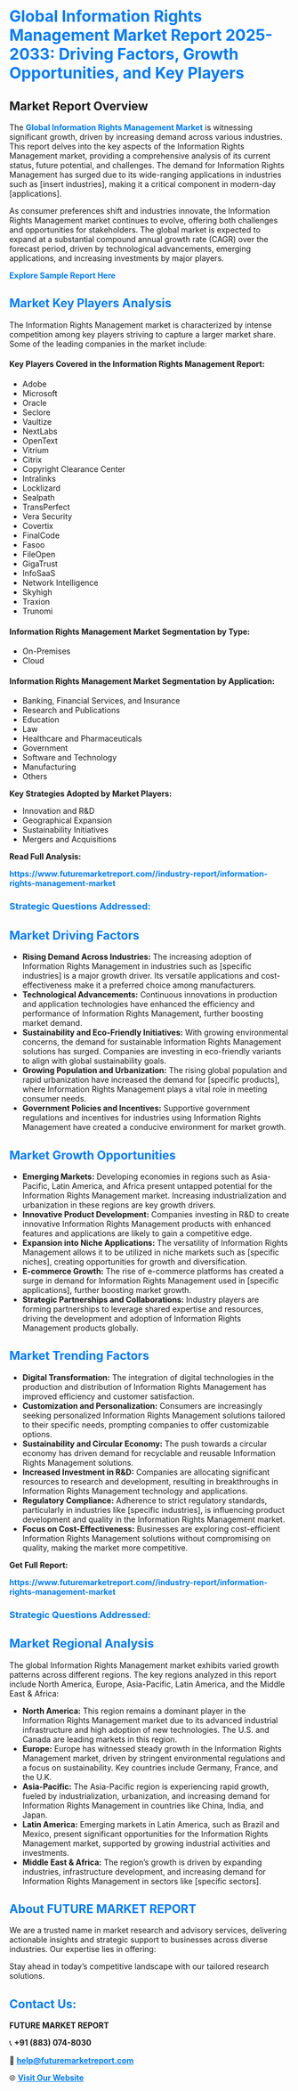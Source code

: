 <h1 style="color: #007BFF;">Global Information Rights Management Market Report 2025-2033: Driving Factors, Growth Opportunities, and Key Players</h1>

<section id="overview">
<h2>Market Report Overview</h2>
<p>The <a href="https://www.futuremarketreport.com//industry-report/information-rights-management-market" style="color: #007BFF; text-decoration: none;"><strong>Global Information Rights Management Market</strong></a> is witnessing significant growth, driven by increasing demand across various industries. This report delves into the key aspects of the Information Rights Management market, providing a comprehensive analysis of its current status, future potential, and challenges. The demand for Information Rights Management has surged due to its wide-ranging applications in industries such as [insert industries], making it a critical component in modern-day [applications].</p>
<p>As consumer preferences shift and industries innovate, the Information Rights Management market continues to evolve, offering both challenges and opportunities for stakeholders. The global market is expected to expand at a substantial compound annual growth rate (CAGR) over the forecast period, driven by technological advancements, emerging applications, and increasing investments by major players.</p>
</section>

<section id="overview">
<p><a href="https://www.futuremarketreport.com//request-sample/reportId=59882" style="color: #007BFF; text-decoration: none;"><strong>Explore Sample Report Here</strong></a></p>
</section>

<section id="key-players">
<h2 style="color: #007BFF;">Market Key Players Analysis</h2>
<p>The Information Rights Management market is characterized by intense competition among key players striving to capture a larger market share. Some of the leading companies in the market include:</p>
<h4>Key Players Covered in the Information Rights Management Report:</h4>
<ul><li>Adobe</li><li>Microsoft</li><li>Oracle</li><li>Seclore</li><li>Vaultize</li><li>NextLabs</li><li>OpenText</li><li>Vitrium</li><li>Citrix</li><li>Copyright Clearance Center</li><li>Intralinks</li><li>Locklizard</li><li>Sealpath</li><li>TransPerfect</li><li>Vera Security</li><li>Covertix</li><li>FinalCode</li><li>Fasoo</li><li>FileOpen</li><li>GigaTrust</li><li>InfoSaaS</li><li>Network Intelligence</li><li>Skyhigh</li><li>Traxion</li><li>Trunomi</li></ul>
<h4>Information Rights Management Market Segmentation by Type:</h4>
<ul><li>On-Premises</li><li>Cloud</li></ul>

<h4>Information Rights Management Market Segmentation by Application:</h4>
<ul><li>Banking, Financial Services, and Insurance</li><li>Research and Publications</li><li>Education</li><li>Law</li><li>Healthcare and Pharmaceuticals</li><li>Government</li><li>Software and Technology</li><li>Manufacturing</li><li>Others</li></ul>
<p><strong>Key Strategies Adopted by Market Players:</strong></p>
<ul>
<li>Innovation and R&D</li>
<li>Geographical Expansion</li>
<li>Sustainability Initiatives</li>
<li>Mergers and Acquisitions</li>
</ul>
</section>

<section>
<p><strong>Read Full Analysis: </strong></p><a href="https://www.futuremarketreport.com//industry-report/information-rights-management-market" style="color: #007BFF; text-decoration: none;"><strong>https://www.futuremarketreport.com//industry-report/information-rights-management-market</strong></a>
<h3 style="color: #007BFF;">Strategic Questions Addressed:</h3>
</section>

<section id="driving-factors">
<h2 style="color: #007BFF;">Market Driving Factors</h2>
<ul>
<li><strong>Rising Demand Across Industries:</strong> The increasing adoption of Information Rights Management in industries such as [specific industries] is a major growth driver. Its versatile applications and cost-effectiveness make it a preferred choice among manufacturers.</li>
<li><strong>Technological Advancements:</strong> Continuous innovations in production and application technologies have enhanced the efficiency and performance of Information Rights Management, further boosting market demand.</li>
<li><strong>Sustainability and Eco-Friendly Initiatives:</strong> With growing environmental concerns, the demand for sustainable Information Rights Management solutions has surged. Companies are investing in eco-friendly variants to align with global sustainability goals.</li>
<li><strong>Growing Population and Urbanization:</strong> The rising global population and rapid urbanization have increased the demand for [specific products], where Information Rights Management plays a vital role in meeting consumer needs.</li>
<li><strong>Government Policies and Incentives:</strong> Supportive government regulations and incentives for industries using Information Rights Management have created a conducive environment for market growth.</li>
</ul>
</section>

<section id="growth-opportunities">
<h2 style="color: #007BFF;">Market Growth Opportunities</h2>
<ul>
<li><strong>Emerging Markets:</strong> Developing economies in regions such as Asia-Pacific, Latin America, and Africa present untapped potential for the Information Rights Management market. Increasing industrialization and urbanization in these regions are key growth drivers.</li>
<li><strong>Innovative Product Development:</strong> Companies investing in R&D to create innovative Information Rights Management products with enhanced features and applications are likely to gain a competitive edge.</li>
<li><strong>Expansion into Niche Applications:</strong> The versatility of Information Rights Management allows it to be utilized in niche markets such as [specific niches], creating opportunities for growth and diversification.</li>
<li><strong>E-commerce Growth:</strong> The rise of e-commerce platforms has created a surge in demand for Information Rights Management used in [specific applications], further boosting market growth.</li>
<li><strong>Strategic Partnerships and Collaborations:</strong> Industry players are forming partnerships to leverage shared expertise and resources, driving the development and adoption of Information Rights Management products globally.</li>
</ul>
</section>

<section id="trending-factors">
<h2 style="color: #007BFF;">Market Trending Factors</h2>
<ul>
<li><strong>Digital Transformation:</strong> The integration of digital technologies in the production and distribution of Information Rights Management has improved efficiency and customer satisfaction.</li>
<li><strong>Customization and Personalization:</strong> Consumers are increasingly seeking personalized Information Rights Management solutions tailored to their specific needs, prompting companies to offer customizable options.</li>
<li><strong>Sustainability and Circular Economy:</strong> The push towards a circular economy has driven demand for recyclable and reusable Information Rights Management solutions.</li>
<li><strong>Increased Investment in R&D:</strong> Companies are allocating significant resources to research and development, resulting in breakthroughs in Information Rights Management technology and applications.</li>
<li><strong>Regulatory Compliance:</strong> Adherence to strict regulatory standards, particularly in industries like [specific industries], is influencing product development and quality in the Information Rights Management market.</li>
<li><strong>Focus on Cost-Effectiveness:</strong> Businesses are exploring cost-efficient Information Rights Management solutions without compromising on quality, making the market more competitive.</li>
</ul>
</section>

<section>
<p><strong>Get Full Report: </strong></p><a href="https://www.futuremarketreport.com//industry-report/information-rights-management-market" style="color: #007BFF; text-decoration: none;"><strong>https://www.futuremarketreport.com//industry-report/information-rights-management-market</strong></a>
<h3 style="color: #007BFF;">Strategic Questions Addressed:</h3>
</section>


<section id="regional-analysis">
<h2 style="color: #007BFF;">Market Regional Analysis</h2>
<p>The global Information Rights Management market exhibits varied growth patterns across different regions. The key regions analyzed in this report include North America, Europe, Asia-Pacific, Latin America, and the Middle East & Africa:</p>
<ul>
<li><strong>North America:</strong> This region remains a dominant player in the Information Rights Management market due to its advanced industrial infrastructure and high adoption of new technologies. The U.S. and Canada are leading markets in this region.</li>
<li><strong>Europe:</strong> Europe has witnessed steady growth in the Information Rights Management market, driven by stringent environmental regulations and a focus on sustainability. Key countries include Germany, France, and the U.K.</li>
<li><strong>Asia-Pacific:</strong> The Asia-Pacific region is experiencing rapid growth, fueled by industrialization, urbanization, and increasing demand for Information Rights Management in countries like China, India, and Japan.</li>
<li><strong>Latin America:</strong> Emerging markets in Latin America, such as Brazil and Mexico, present significant opportunities for the Information Rights Management market, supported by growing industrial activities and investments.</li>
<li><strong>Middle East & Africa:</strong> The region’s growth is driven by expanding industries, infrastructure development, and increasing demand for Information Rights Management in sectors like [specific sectors].</li>
</ul>
</section>

<footer>
<h2 style="color: #007BFF;">About FUTURE MARKET REPORT</h2>
<p>We are a trusted name in market research and advisory services, delivering actionable insights and strategic support to businesses across diverse industries. Our expertise lies in offering:</p>

<p>Stay ahead in today’s competitive landscape with our tailored research solutions.</p>

<h2 style="color: #007BFF;">Contact Us:</h2>
<p><strong>FUTURE MARKET REPORT</strong></p>
<p>📞 <strong>+91 (883) 074-8030</strong></p>
<p>📧 <strong><a href="mailto:help@futuremarketreport.com" style="color: #007BFF;">help@futuremarketreport.com</a></strong></p>
<p>🌐 <strong><a href="https://www.futuremarketreport.com/" style="color: #007BFF;">Visit Our Website</a></strong></p>
</footer>
